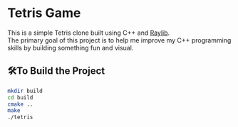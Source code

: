 # Tetris Game

This is a simple Tetris clone built using C++ and [Raylib](https://www.raylib.com/).  
The primary goal of this project is to help me improve my C++ programming skills by building something fun and visual.

## 🛠To Build the Project

```bash
mkdir build
cd build
cmake ..
make
./tetris
